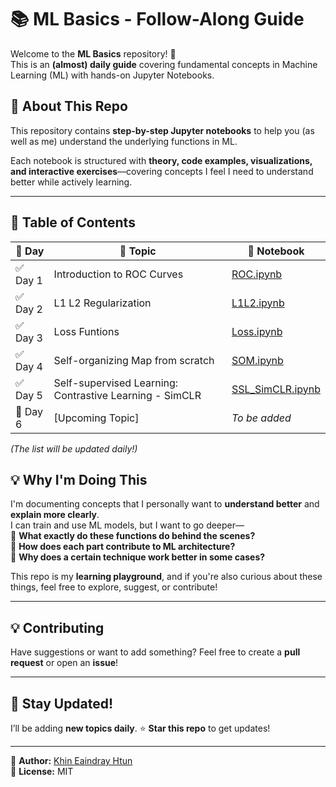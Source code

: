# 📚 ML Basics - Follow-Along Guide

Welcome to the **ML Basics** repository! 🚀  
This is an **(almost) daily guide** covering fundamental concepts in Machine Learning (ML) with hands-on Jupyter Notebooks.  

## 📌 **About This Repo**
This repository contains **step-by-step Jupyter notebooks** to help you (as well as me) understand the underlying functions in ML.    
  
Each notebook is structured with **theory, code examples, visualizations, and interactive exercises**—covering concepts I feel I need to understand better while actively learning.  

---

## 📖 **Table of Contents**
| 📅 Day | 📂 Topic | 📄 Notebook |
|--------|---------|------------|
| ✅ Day 1 | Introduction to ROC Curves | [ROC.ipynb](ROC.ipynb) |
| ✅ Day 2 | L1 L2 Regularization | [L1L2.ipynb](L1L2.ipynb)  |
| ✅ Day 3 | Loss Funtions | [Loss.ipynb](Loss.ipynb) |
| ✅ Day 4 | Self-organizing Map from scratch | [SOM.ipynb](SOM.ipynb) |
| ✅ Day 5 | Self-supervised Learning: Contrastive Learning - SimCLR | [SSL_SimCLR.ipynb](SSL_SimCLR.ipynb) |
| 🔄 Day 6 | [Upcoming Topic] | _To be added_ |

_(The list will be updated daily!)_


## 💡 **Why I'm Doing This**
I'm documenting concepts that I personally want to **understand better** and **explain more clearly**.  
I can train and use ML models, but I want to go deeper—  
🔹 **What exactly do these functions do behind the scenes?**  
🔹 **How does each part contribute to ML architecture?**  
🔹 **Why does a certain technique work better in some cases?**  

This repo is my **learning playground**, and if you're also curious about these things, feel free to explore, suggest, or contribute!  

---

## 💡 **Contributing**
Have suggestions or want to add something? Feel free to create a **pull request** or open an **issue**!  

---

## 📢 **Stay Updated!**
I’ll be adding **new topics daily**. ⭐ **Star this repo** to get updates!  

---

📌 **Author:** [Khin Eaindray Htun](https://github.com/hereisamara)  
📌 **License:** MIT  

